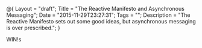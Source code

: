 @{
    Layout = "draft";
    Title = "The Reactive Manifesto and Asynchronous Messaging";
    Date = "2015-11-29T23:27:31";
    Tags = "";
    Description = "The Reactive Manifesto sets out some good ideas, but asynchronous messaging is over prescribed.";
}

WIN!s